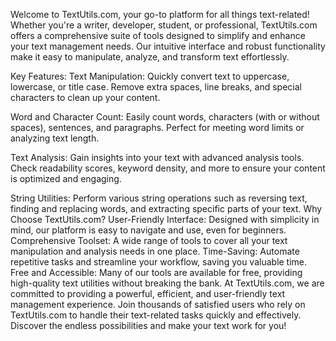 Welcome to TextUtils.com, your go-to platform for all things text-related! Whether you're a writer, developer, student, or professional, TextUtils.com offers a comprehensive suite of tools designed to simplify and enhance your text management needs. Our intuitive interface and robust functionality make it easy to manipulate, analyze, and transform text effortlessly.

Key Features:
Text Manipulation: Quickly convert text to uppercase, lowercase, or title case. Remove extra spaces, line breaks, and special characters to clean up your content.

Word and Character Count: Easily count words, characters (with or without spaces), sentences, and paragraphs. Perfect for meeting word limits or analyzing text length.

Text Analysis: Gain insights into your text with advanced analysis tools. Check readability scores, keyword density, and more to ensure your content is optimized and engaging.

String Utilities: Perform various string operations such as reversing text, finding and replacing words, and extracting specific parts of your text.
Why Choose TextUtils.com?
User-Friendly Interface: Designed with simplicity in mind, our platform is easy to navigate and use, even for beginners.
Comprehensive Toolset: A wide range of tools to cover all your text manipulation and analysis needs in one place.
Time-Saving: Automate repetitive tasks and streamline your workflow, saving you valuable time.
Free and Accessible: Many of our tools are available for free, providing high-quality text utilities without breaking the bank.
At TextUtils.com, we are committed to providing a powerful, efficient, and user-friendly text management experience. Join thousands of satisfied users who rely on TextUtils.com to handle their text-related tasks quickly and effectively. Discover the endless possibilities and make your text work for you!

